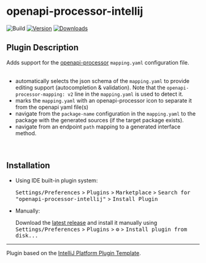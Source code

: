# openapi-processor-intellij

![Build](https://github.com/openapi-processor/openapi-processor-intellij/workflows/Build/badge.svg)
[![Version](https://img.shields.io/jetbrains/plugin/v/17008.svg)](https://plugins.jetbrains.com/plugin/17008)
[![Downloads](https://img.shields.io/jetbrains/plugin/d/17008.svg)](https://plugins.jetbrains.com/plugin/17008)

## Plugin Description
<!-- Plugin description -->
Adds support for the [openapi-processor](https://docs.openapiprocessor.io/oap/home/home.html) `mapping.yaml` configuration file.
<br/><br/>

* automatically selects the json schema of the `mapping.yaml` to provide editing support (autocompletion & validation). Note that the `openapi-processor-mapping: v2` line in the `mapping.yaml` is used to detect it. 
* marks the `mapping.yaml` with an openapi-processor icon to separate it from the openapi yaml file(s) 
* navigate from the `package-name` configuration in the `mapping.yaml` to the package with the generated sources (if the target package exists).
* navigate from an endpoint `path` mapping to a generated interface method.  
<br/><br/>
<!-- Plugin description end -->

## Installation

- Using IDE built-in plugin system:
  
  <kbd>Settings/Preferences</kbd> > <kbd>Plugins</kbd> > <kbd>Marketplace</kbd> > <kbd>Search for "openapi-processor-intellij"</kbd> >
  <kbd>Install Plugin</kbd>
  
- Manually:

  Download the [latest release](https://github.com/openapi-processor/openapi-processor-intellij/releases/latest) and install it manually using
  <kbd>Settings/Preferences</kbd> > <kbd>Plugins</kbd> > <kbd>⚙️</kbd> > <kbd>Install plugin from disk...</kbd>


---
Plugin based on the [IntelliJ Platform Plugin Template][template].

[template]: https://github.com/JetBrains/intellij-platform-plugin-template
